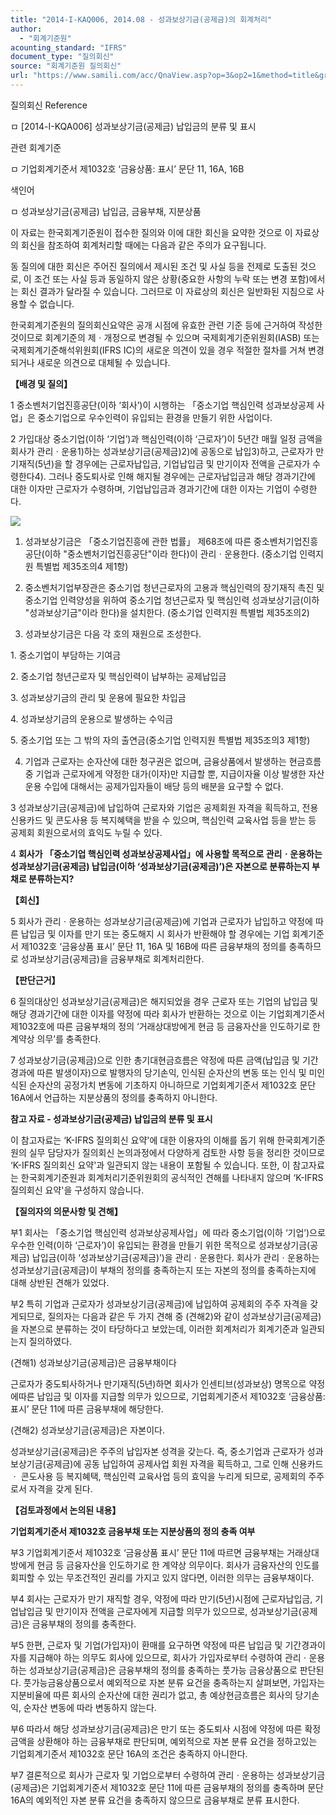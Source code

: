 ```yaml
---
title: "2014-I-KAQ006, 2014.08 - 성과보상기금(공제금)의 회계처리"
author:
  - "회계기준원"
acounting_standard: "IFRS"
document_type: "질의회신"
source: "회계기준원 질의회신"
url: "https://www.samili.com/acc/QnaView.asp?op=3&op2=1&method=title&group=2122-15;1&orgcode=0&searchword=&page=11&code=2014%2DI%2DKAQ006%3A20140804"
---
```

질의회신 Reference

ㅁ \[2014-I-KQA006\] 성과보상기금(공제금) 납입금의 분류 및 표시

관련 회계기준

ㅁ 기업회계기준서 제1032호 ‘금융상품: 표시’ 문단 11, 16A, 16B

색인어

ㅁ 성과보상기금(공제금) 납입금, 금융부채, 지분상품

  

이 자료는 한국회계기준원이 접수한 질의와 이에 대한 회신을 요약한 것으로 이 자료상의 회신을 참조하여 회계처리할 때에는 다음과 같은 주의가 요구됩니다.

동 질의에 대한 회신은 주어진 질의에서 제시된 조건 및 사실 등을 전제로 도출된 것으로, 이 조건 또는 사실 등과 동일하지 않은 상황(중요한 사항의 누락 또는 변경 포함)에서는 회신 결과가 달라질 수 있습니다. 그러므로 이 자료상의 회신은 일반화된 지침으로 사용할 수 없습니다.

한국회계기준원의 질의회신요약은 공개 시점에 유효한 관련 기준 등에 근거하여 작성한 것이므로 회계기준의 제ㆍ개정으로 변경될 수 있으며 국제회계기준위원회(IASB) 또는 국제회계기준해석위원회(IFRS IC)의 새로운 의견이 있을 경우 적절한 절차를 거쳐 변경되거나 새로운 의견으로 대체될 수 있습니다.

  
  

**【배경 및 질의】**

  

1 중소벤처기업진흥공단(이하 ‘회사’)이 시행하는 「중소기업 핵심인력 성과보상공제 사업」은 중소기업으로 우수인력이 유입되는 환경을 만들기 위한 사업이다.

  

2 가입대상 중소기업(이하 ‘기업’)과 핵심인력(이하 ‘근로자’)이 5년간 매월 일정 금액을 회사가 관리ㆍ운용1)하는 성과보상기금(공제금)2)에 공동으로 납입3)하고, 근로자가 만기재직(5년)을 할 경우에는 근로자납입금, 기업납입금 및 만기이자 전액을 근로자가 수령한다4). 그러나 중도퇴사로 인해 해지될 경우에는 근로자납입금과 해당 경과기간에 대한 이자만 근로자가 수령하며, 기업납입금과 경과기간에 대한 이자는 기업이 수령한다.

![](https://www.samili.com/mImage/etc/organ/2021/2014-I-KAQ006-1.gif)

1) 성과보상기금은 「중소기업진흥에 관한 법률」 제68조에 따른 중소벤처기업진흥공단(이하 "중소벤처기업진흥공단"이라 한다)이 관리ㆍ운용한다. (중소기업 인력지원 특별법 제35조의4 제1항)

2) 중소벤처기업부장관은 중소기업 청년근로자의 고용과 핵심인력의 장기재직 촉진 및 중소기업 인력양성을 위하여 중소기업 청년근로자 및 핵심인력 성과보상기금(이하 "성과보상기금"이라 한다)을 설치한다. (중소기업 인력지원 특별법 제35조의2)

3) 성과보상기금은 다음 각 호의 재원으로 조성한다.

1\. 중소기업이 부담하는 기여금

2\. 중소기업 청년근로자 및 핵심인력이 납부하는 공제납입금

3\. 성과보상기금의 관리 및 운용에 필요한 차입금

4\. 성과보상기금의 운용으로 발생하는 수익금

5\. 중소기업 또는 그 밖의 자의 출연금(중소기업 인력지원 특별법 제35조의3 제1항)

4) 기업과 근로자는 순자산에 대한 청구권은 없으며, 금융상품에서 발생하는 현금흐름 중 기업과 근로자에게 약정한 대가(이자)만 지급할 뿐, 지급이자율 이상 발생한 자산운용 수입에 대해서는 공제가입자들이 배당 등의 배분을 요구할 수 없다.

  

3 성과보상기금(공제금)에 납입하여 근로자와 기업은 공제회원 자격을 획득하고, 전용 신용카드 및 콘도사용 등 복지혜택을 받을 수 있으며, 핵심인력 교육사업 등을 받는 등 공제회 회원으로서의 효익도 누릴 수 있다.

  

4 **회사가 「중소기업 핵심인력 성과보상공제사업」에 사용할 목적으로 관리ㆍ운용하는 성과보상기금(공제금) 납입금(이하 ‘성과보상기금(공제금)’)은 자본으로 분류하는지 부채로 분류하는지?**

  
  

**【회신】**

  

5 회사가 관리ㆍ운용하는 성과보상기금(공제금)에 기업과 근로자가 납입하고 약정에 따른 납입금 및 이자를 만기 또는 중도해지 시 회사가 반환해야 할 경우에는 기업 회계기준서 제1032호 ‘금융상품 표시’ 문단 11, 16A 및 16B에 따른 금융부채의 정의를 충족하므로 성과보상기금(공제금)을 금융부채로 회계처리한다.

  
  

**【판단근거】**

  

6 질의대상인 성과보상기금(공제금)은 해지되었을 경우 근로자 또는 기업의 납입금 및 해당 경과기간에 대한 이자를 약정에 따라 회사가 반환하는 것으로 이는 기업회계기준서 제1032호에 따른 금융부채의 정의 ‘거래상대방에게 현금 등 금융자산을 인도하기로 한 계약상 의무’를 충족한다.

  

7 성과보상기금(공제금)으로 인한 총기대현금흐름은 약정에 따른 금액(납입금 및 기간경과에 따른 발생이자)으로 발행자의 당기손익, 인식된 순자산의 변동 또는 인식 및 미인식된 순자산의 공정가치 변동에 기초하지 아니하므로 기업회계기준서 제1032호 문단 16A에서 언급하는 지분상품의 정의를 충족하지 아니한다.  

**참고 자료 - 성과보상기금(공제금) 납입금의 분류 및 표시**

이 참고자료는 ‘K-IFRS 질의회신 요약'에 대한 이용자의 이해를 돕기 위해 한국회계기준원의 실무 담당자가 질의회신 논의과정에서 다양하게 검토한 사항 등을 정리한 것이므로 ‘K-IFRS 질의회신 요약'과 일관되지 않는 내용이 포함될 수 있습니다. 또한, 이 참고자료는 한국회계기준원과 회계처리기준위원회의 공식적인 견해를 나타내지 않으며 ‘K-IFRS 질의회신 요약'을 구성하지 않습니다.

  

**【질의자의 의문사항 및 견해】**

  

부1 회사는 「중소기업 핵심인력 성과보상공제사업」에 따라 중소기업(이하 ‘기업’)으로 우수한 인력(이하 ‘근로자’)이 유입되는 환경을 만들기 위한 목적으로 성과보상기금(공제금) 납입금(이하 ‘성과보상기금(공제금)’)을 관리ㆍ운용한다. 회사가 관리ㆍ운용하는 성과보상기금(공제금)이 부채의 정의를 충족하는지 또는 자본의 정의를 충족하는지에 대해 상반된 견해가 있었다.

  

부2 특히 기업과 근로자가 성과보상기금(공제금)에 납입하여 공제회의 주주 자격을 갖게되므로, 질의자는 다음과 같은 두 가지 견해 중 (견해2)와 같이 성과보상기금(공제금)을 자본으로 분류하는 것이 타당하다고 보았는데, 이러한 회계처리가 회계기준과 일관되는지 질의하였다.

  

(견해1) 성과보상기금(공제금)은 금융부채이다

근로자가 중도퇴사하거나 만기재직(5년)하면 회사가 인센티브(성과보상) 명목으로 약정에따른 납입금 및 이자를 지급할 의무가 있으므로, 기업회계기준서 제1032호 ‘금융상품: 표시’ 문단 11에 따른 금융부채에 해당한다.

(견해2) 성과보상기금(공제금)은 자본이다.

성과보상기금(공제금)은 주주의 납입자본 성격을 갖는다. 즉, 중소기업과 근로자가 성과보상기금(공제금)에 공동 납입하여 공제사업 회원 자격을 획득하고, 그로 인해 신용카드ㆍ 콘도사용 등 복지혜택, 핵심인력 교육사업 등의 효익을 누리게 되므로, 공제회의 주주로서 자격을 갖게 된다.

  

**【검토과정에서 논의된 내용】**

  

**기업회계기준서 제1032호 금융부채 또는 지분상품의 정의 충족 여부**

  

부3 기업회계기준서 제1032호 ‘금융상품 표시’ 문단 11에 따르면 금융부채는 거래상대방에게 현금 등 금융자산을 인도하기로 한 계약상 의무이다. 회사가 금융자산의 인도를 회피할 수 있는 무조건적인 권리를 가지고 있지 않다면, 이러한 의무는 금융부채이다.

  

부4 회사는 근로자가 만기 재직할 경우, 약정에 따라 만기(5년)시점에 근로자납입금, 기업납입금 및 만기이자 전액을 근로자에게 지급할 의무가 있으므로, 성과보상기금(공제금)은 금융부채의 정의를 충족한다.

  

부5 한편, 근로자 및 기업(가입자)이 환매를 요구하면 약정에 따른 납입금 및 기간경과이자를 지급해야 하는 의무도 회사에 있으므로, 회사가 가입자로부터 수령하여 관리ㆍ운용하는 성과보상기금(공제금)은 금융부채의 정의를 충족하는 풋가능 금융상품으로 판단된다. 풋가능금융상품으로서 예외적으로 자본 분류 요건을 충족하는지 살펴보면, 가입자는 지분비율에 따른 회사의 순자산에 대한 권리가 없고, 총 예상현금흐름은 회사의 당기손익, 순자산 변동에 따라 변동하지 않는다.

  

부6 따라서 해당 성과보상기금(공제금)은 만기 또는 중도퇴사 시점에 약정에 따른 확정금액을 상환해야 하는 금융부채로 판단되며, 예외적으로 자본 분류 요건을 정하고있는 기업회계기준서 제1032호 문단 16A의 조건은 충족하지 아니한다.

  

부7 결론적으로 회사가 근로자 및 기업으로부터 수령하여 관리ㆍ운용하는 성과보상기금(공제금)은 기업회계기준서 제1032호 문단 11에 따른 금융부채의 정의를 충족하며 문단 16A의 예외적인 자본 분류 요건을 충족하지 않으므로 금융부채로 분류 표시한다.
